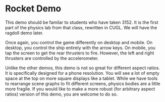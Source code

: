 # Rocket Demo

This demo should be familar to students who have taken 3152.  It is the first part of the physics lab from that class, rewritten in CUGL.  We will have the ragdoll demo later.

Once again, you control the game differently on desktop and mobile.  On desktop, you control the ship entirely with the arrow keys.  On mobile, you tap the screen to get the rear thrusters to fire.  However, the left and right thrusters are controlled by the accelerometer.

Unlike the other demos, this demo is not so great for different aspect ratios.  It is specifically designed for a phone resolution.  You will see a lot of empty space at the top on more square displays like a tablet. While we have tools to rearrange scene graphs to fit different screens, physics bodies are a little more fragile.  If you would like to make a more robust (for arbitrary aspect ratios) version of this demo, you are welcome to do so.

